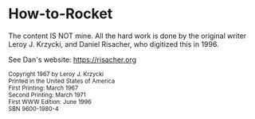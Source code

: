 # How-to-Rocket

The content IS NOT mine. All the hard work is done by the original writer Leroy J. Krzycki, and Daniel Risacher, who digitized this in 1996.

See Dan's website: https://risacher.org

<small>
Copyright 1967 by Leroy J. Krzycki<br />
Printed in the United States of America<br />
First Printing: March 1967<br />
Second Printing: March 1971<br />
First WWW Edition: June 1996<br />
SBN 9600-1980-4
</small>
